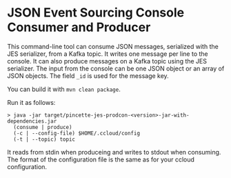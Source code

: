 # JSON Event Sourcing Console Consumer and Producer

This command-line tool can consume JSON messages, serialized with the JES serializer, from a Kafka topic. It writes one message per line to the console. It can also produce messages on a Kafka topic using the JES serializer. The input from the console can be one JSON object or an array of JSON objects. The field ```_id``` is used for the message key.

You can build it with ```mvn clean package```.

Run it as follows:

```
> java -jar target/pincette-jes-prodcon-<version>-jar-with-dependencies.jar
  (consume | produce)
  (-c | --config-file) $HOME/.ccloud/config
  (-t | --topic) topic
```

It reads from stdin when produceing and writes to stdout when consuming. The format of the configuration file is the same as for your ccloud configuration.